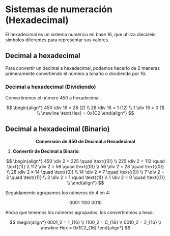# Sistemas de numeración (Hexadecimal)

El hexadecimal es un sistema numérico en base 16, que utiliza dieciséis símbolos diferentes para representar sus valores.

## Decimal a hexadecimal
Para convertir un decimal a hexadecimal, podemos hacerlo de 2 maneras primeramente convirtiendo el número a binario o dividiendo por 16.

### Decimal a hexadecimal (Dividiendo)
Convertiremos el número 450 a hexadecimal.

$$
\begin{align*}
450 \div 16 = 28 (2) \\
28 \div 16 = 1 (12) \\
1 \div 16 = 0 (1) \\
\newline
\text{Hex} = 0x1C2
\end{align*}
$$

## Decimal a hexadecimal (Binario)
$$
\textbf{Conversión de 450 de Decimal a Hexadecimal}
$$

1. **Convertir de Decimal a Binario**:

$$
\begin{align*}
450 \div 2 = 225 \quad \text{(0)} \\
225 \div 2 = 112 \quad \text{(1)} \\
112 \div 2 = 56 \quad \text{(0)} \\
56 \div 2 = 28 \quad \text{(0)} \\
28 \div 2 = 14 \quad \text{(0)} \\
14 \div 2 = 7 \quad \text{(0)} \\
7 \div 2 = 3 \quad \text{(1)} \\
3 \div 2 = 1 \quad \text{(1)} \\
1 \div 2 = 0 \quad \text{(1)} \\
\end{align*}
$$

Seguidamente agrupamos los números de 4 en 4:

$$
0001 \ 1100 \ 0010
$$

Ahora que tenemos los números agrupados, los convertiremos a hexa:

$$
\begin{align*}
0001_2 = 1_{16} \\
1100_2 = C_{16} \\
0010_2 = 2_{16} \\
\newline
Hex = 0x1C2_{16}
\end{align*}
$$